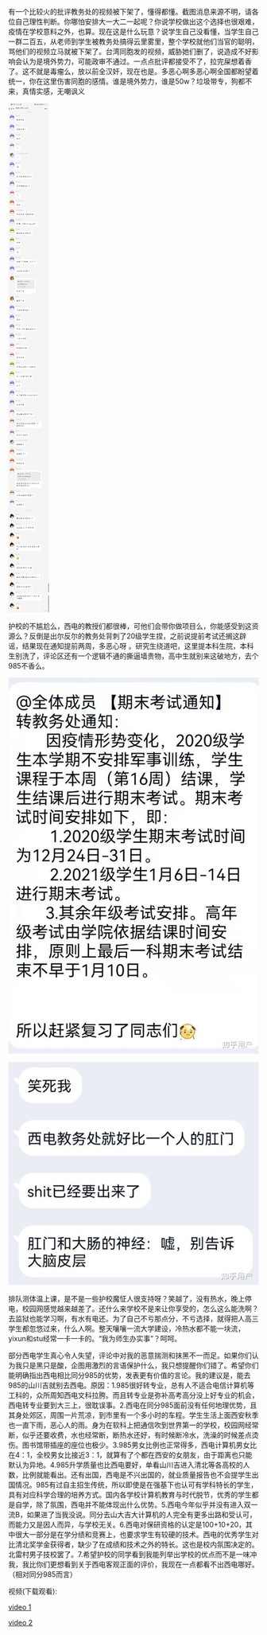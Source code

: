 有一个比较火的批评教务处的视频被下架了，懂得都懂。截图消息来源不明，请各位自己理性判断。你哪怕安排大一大二一起呢？你说学校做出这个选择也很艰难，疫情在学校意料之外，也算。现在这是什么玩意？说学生自己没看懂，当学生自己一群二百五，从老师到学生被教务处搞得云里雾里，整个学校就他们当官的聪明，骂他们的视频立马就被下架了。台湾同胞发的视频，威胁她们删了，说造成不好影响会认为是境外势力，可能政审不通过。一点点批评都接受不了，拉完屎想着香了。这不就是毒瘤么，放以前全汉奸，现在也是。多恶心啊多恶心啊全国都盼望着统一，你在这里伤害同胞的感情。谁是境外势力，谁是50w？垃圾带专，狗都不来，真情实感，无嘲讽义

![alt text](https://github.com/lien3097103/do-NOT-apply-to-Xidian/blob/main/%E8%B5%84%E6%BA%90/4.jpg?raw=true)

护校的不尴尬么，西电的教授们都很棒，可他们会带你做项目么，你能感受到这资源么？反倒是出尔反尔的教务处背刺了20级学生捏，之前说提前考试还搁这辟谣，结果现在通知提前两周，多恶心呀 。研究生绕道吧，这里提本科生院，本科生别洗了，评论区还有一个逻辑不通的撕逼墙贵物，高中生就别来这破地方，去个985不香么。

![alt text](https://github.com/lien3097103/do-NOT-apply-to-Xidian/blob/main/%E8%B5%84%E6%BA%90/5.jpg?raw=true)

![alt text](https://github.com/lien3097103/do-NOT-apply-to-Xidian/blob/main/%E8%B5%84%E6%BA%90/6.jpg?raw=true)

排队测体温上课，是不是一些护校魔怔人很支持呀？笑越了，没有热水，晚上停电，校园网感觉越来越差了。还什么来学校不是来让你享受的，怎么这么能洗啊？去监狱也能学习啊，有水有电还。为了自己不亏那点分，不亏选择，就得把人高三学生都忽悠过来，什么人啊。整天嚷嚷一流大学建设，冷热水都不能一块流，yixun和stu经常一卡一卡的。“我为师生办实事”？呵呵。

部分西电学生真心令人失望，评论中对我的恶意揣测和抹黑不一而足。如果你们认为我只是黑只是酸，企图用激烈的言语保护什么，我只想提醒你们错了。希望你们能明确指出西电相比同分985的优势，发表更有价值的言论。我的建议是，能去985的山川吉就别去西电。原因：1.985很好转专业，总有人不适合电信计算机等工科的，众所周知西电文科拉胯。而且转专业是弥补高考高分没上好专业的机会，西电转专业要到大三上，很耽误事。2.西电在同分985面前没有任何地理优势，且其身处郊区，周围一片荒凉，到市里有一个多小时的车程。学生生活上面西安秋季也一直下雨，恶心人的雨。身为在软科上把通信吹到世界第一的学校，校园网经常断，似乎还要收费，水也经常断，断热水还好，有时候断冷水，洗澡的时候差点烫伤。图书馆带插座的座位也极少。3.985男女比例也正常得多，西电计算机男女比在4：1，全校男女比接近3：1，就算有了个都在西安的女朋友，由于距离也只能默认为异地。4.985升学质量也比西电要好，单看山川吉进入清北等各高校的人数，比例就能看出。还有出国，西电是不兴出国的，就业质量报告也不会提学生出国情况。985有过自主招生传统，所以即使是在强基下也认可有学科特长的学生，具有对应科学合理的培养方式。国内各学校计算机教育与时代脱节，优秀的学生都是自学，除了氛围，西电并不能体现出什么优势。5.西电今年似乎并没有进入双一流B，如果进了当我没说。同分去山大吉大计算机的人完全有更多出路和受认可，而能力又是因人而异，与学校无关。6.西电对保研资格的认定是100+10+20，其中很大一部分是在学分绩和竞赛上，也要求学生有较硬的技术。西电的优秀学生对比清北奖学金获得者，缺少了在成绩和技术之外的特长。这也是校内氛围决定的。北雷村男子技校罢了。7.希望护校的同学看到我能列举出学校的优点而不是一味冲我，我比你们更想看到关于西电客观正面的评价，我现在一点都看不出西电哪好。（相对同分985而言）

视频(下载观看):

[video 1](https://github.com/lien3097103/do-NOT-apply-to-Xidian/blob/main/%E8%B5%84%E6%BA%90/2.mp4)

[video 2](https://github.com/lien3097103/do-NOT-apply-to-Xidian/blob/main/%E8%B5%84%E6%BA%90/1.mp4)
